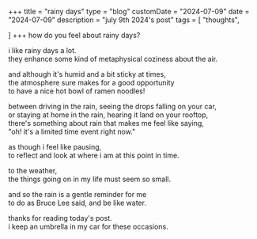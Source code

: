 +++
title = "rainy days"
type = "blog"
customDate = "2024-07-09"
date = "2024-07-09"
description = "july 9th 2024's post"
tags = [
    "thoughts",

]
+++
how do you feel about rainy days?

i like rainy days a lot.\
they enhance some kind of metaphysical coziness about the air.

and although it's humid and a bit sticky at times,\
the atmosphere sure makes for a good opportunity\
to have a nice hot bowl of ramen noodles!

between driving in the rain, seeing the drops falling on your car,\
or staying at home in the rain, hearing it land on your rooftop,\
there's something about rain that makes me feel like saying,\
"oh! it's a limited time event right now."

as though i feel like pausing,\
to reflect and look at where i am at this point in time.

to the weather,\
the things going on in my life must seem so small.

and so the rain is a gentle reminder for me\
to do as Bruce Lee said, and be like water.

thanks for reading today's post.\
i keep an umbrella in my car for these occasions.